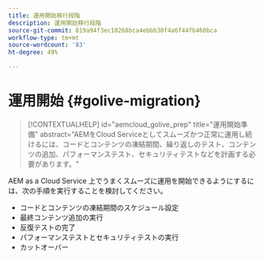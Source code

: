 ```yaml
---
title: 運用開始移行段階
description: 運用開始移行段階
source-git-commit: 819a94f3ec10268bca4ebbb30f4a6f44fb460bca
workflow-type: tm+mt
source-wordcount: '83'
ht-degree: 49%

---
```



# 運用開始 {#golive-migration}

>[!CONTEXTUALHELP]
>id="aemcloud_golive_prep"
>title="運用開始準備"
>abstract="AEMをCloud Serviceとしてスムーズかつ正常に運用し続けるには、コードとコンテンツの凍結期間、繰り返しのテスト、コンテンツの追加、パフォーマンステスト、セキュリティテストなどを計画する必要があります。"

AEM as a Cloud Service 上でうまくスムーズに運用を開始できるようにするには、次の手順を実行することを検討してください。

* コードとコンテンツの凍結期間のスケジュール設定
* 最終コンテンツ追加の実行
* 反復テストの完了
* パフォーマンステストとセキュリティテストの実行
* カットオーバー
